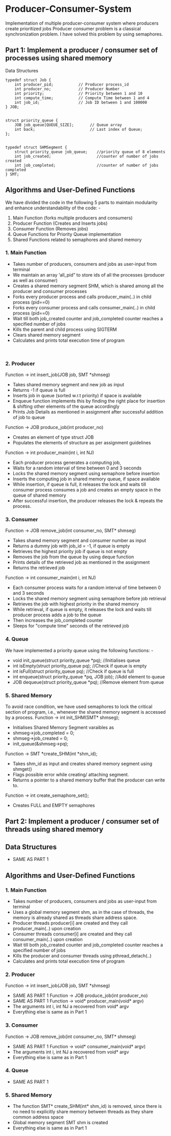 # Producer-Consumer-System
Implementation of multiple producer-consumer system where producers create prioritized jobs
Producer consumer problem is a classical synchronization problem. I have solved this problem by using semaphores.

## Part 1: Implement a producer / consumer set of processes using shared memory
Data Structures
```
typedef struct Job {
    int producer_pid;           // Producer process_id
    int producer_no;            // Producer Number
    int priority;               // Priority between 1 and 10
    int compute_time;           // Compute Time between 1 and 4
    int job_id;                 // Job ID between 1 and 100000
} JOB;


struct priority_queue {
    JOB job_queue[QUEUE_SIZE];       // Queue array
    int back;                        // Last index of Queue;
};


typedef struct SHMSegment {
    struct priority_queue job_queue; 	//priority queue of 8 elements
    int job_created;				    //counter of number of jobs created
    int job_completed;			        //counter of number of jobs completed
} SMT;
```

## Algorithms and User-Defined Functions
We have divided the code in the following 5 parts to maintain modularity and enhance understandability of the code: -

1. Main Function (forks multiple producers and consumers)
2. Producer Function (Creates and Inserts jobs)
3. Consumer Function (Removes jobs)
4. Queue Functions for Priority Queue implementation
5. Shared Functions related to semaphores and shared memory


### 1. Main Function
- Takes number of producers, consumers and jobs as user-input from terminal
- We maintain an array ‘all_pid” to store ids of all the processes (producer as well as consumer)
- Creates a shared memory segment SHM, which is shared among all the producer and consumer processes
- Forks every producer process and calls producer_main(..) in child process (pid==0)
- Forks every consumer process and calls consumer_main(..) in child process (pid==0)
- Wait till both job_created counter and job_completed counter reaches a specified number of jobs
- Kills the parent and child process using SIGTERM
- Clears shared memory segment
- Calculates and prints total execution time of program

 
### 2. Producer
Function -> int insert_job(JOB job, SMT *shmseg)
- Takes shared memory segment and new job as input
- Returns -1 if queue is full
- Inserts job in queue (sorted w.r.t priority) if space is available 
- Enqueue function implements this by finding the right place for insertion & shifting other elements of the queue accordingly
- Prints Job Details as mentioned in assignment after successful addition of job to queue

Function -> JOB produce_job(int producer_no) 
- Creates an element of type struct JOB
- Populates the elements of structure as per assignment guidelines

Function -> int producer_main(int i, int NJ)
- Each producer process generates a computing job, 
- Waits for a random interval of time between 0 and 3 seconds
- Locks the shared memory segment using semaphore before insertion
- Inserts the computing job in shared memory queue, if space available
- While insertion, if queue is full, it releases the lock and waits till consumer process consumes a job and creates an empty space in the queue of shared memory
- After successful insertion, the producer releases the lock & repeats the process.

### 3. Consumer
Function -> JOB remove_job(int consumer_no, SMT* shmseg)
- Takes shared memory segment and consumer number as input
- Returns a dummy job with job_id = -1, if queue is empty
- Retrieves the highest priority job if queue is not empty
- Removes the job from the queue by using deque function
- Prints details of the retrieved job as mentioned in the assignment
- Returns the retrieved job

Function -> int consumer_main(int i, int NJ)
- Each consumer process waits for a random interval of time between 0 and 3 seconds
- Locks the shared memory segment using semaphore before job retrieval
- Retrieves the job with highest priority in the shared memory
- While retrieval, if queue is empty, it releases the lock and waits till producer process adds a job to the queue
- Then increases the job_completed counter
- Sleeps for "compute time" seconds of the retrieved job

### 4. Queue
We have implemented a priority queue using the following functions: -

- void init_queue(struct priority_queue *pq);		 //Initialises queue
- int isEmpty(struct priority_queue pq);          		 //Check if queue is empty
- int isFull(struct priority_queue pq);               		//Check if queue is full
- int enqueue(struct priority_queue *pq, JOB job);	//Add element to queue
- JOB dequeue(struct priority_queue *pq);	 	//Remove element from queue 

### 5. Shared Memory
To avoid race condition, we have used semaphores to lock the critical section of program, i.e., whenever the shared memory segment is accessed by a process.
Function -> int init_SHM(SMT* shmseg);
- Initialises Shared Memory Segment varaibles as 
- shmseg->job_completed = 0;
- shmseg->job_created = 0;
- init_queue(&shmseg->pq);

Function -> SMT *create_SHM(int *shm_id);
- Takes shm_id as input and creates shared memory segment using shmget() 
- Flags possible error while creating/ attaching segment.
- Returns a pointer to a shared memory buffer that the producer can write to.

Function -> int create_semaphore_set(); 
- Creates FULL and EMPTY semaphores
 
## Part 2: Implement a producer / consumer set of threads using shared memory
## Data Structures
 - SAME AS PART 1 

## Algorithms and User-Defined Functions
### 1. Main Function
- Takes number of producers, consumers and jobs as user-input from terminal
- Uses a global memory segment shm, as in the case of threads, the memory is already shared as threads share address space.
- Producer threads producer[i] are created and they call producer_main(..) upon creation
- Consumer threads consumer[i] are created and they call consumer_main(..) upon creation
- Wait till both job_created counter and job_completed counter reaches a specified number of jobs
- Kills the producer and consumer threads using pthread_detach(..)
- Calculates and prints total execution time of program

### 2. Producer

Function -> int insert_job(JOB job, SMT *shmseg)
- SAME AS PART 1 
Function -> JOB produce_job(int producer_no) 
- SAME AS PART 1 
Function -> void* producer_main(void* argv)
- The arguments int i, int NJ a recovered from void* argv
- Everything else is same as in Part 1

### 3. Consumer
Function -> JOB remove_job(int consumer_no, SMT* shmseg)
- SAME AS PART 1 
Function -> void* consumer_main(void* argv)
- The arguments int i, int NJ a recovered from void* argv
- Everything else is same as in Part 1

### 4. Queue
- SAME AS PART 1 

### 5. Shared Memory
- The function SMT* create_SHM(int* shm_id) is removed, since there is no need to explicitly share memory between threads as they share common address space
- Global memory segment SMT shm is created
- Everything else is same as in Part 1
